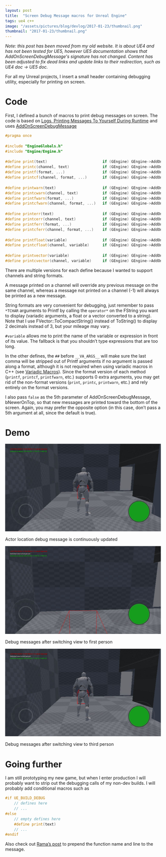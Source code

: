 ```yaml
---
layout: post
title:  "Screen Debug Message macros for Unreal Engine"
tags: ue4 c++
image: "/assets/pictures/blog/devlog/2017-01-23/thumbnail.png"
thumbnail: "2017-01-23/thumbnail.png"
---
```


*Note: this post has been moved from my old website. It is about UE4 and has not been tested for UE5, however UE5 documentation shows that AddOnScreenDebugMessage's signature has not changed. Content has been adjusted to fix dead links and update links to their redirection, such as UE4 doc -> UE5 doc.*

For all my Unreal projects, I insert a small header containing debugging utility, especially for printing on screen.

# Code

First, I defined a bunch of macros to print debug messages on screen. The code is based on [Logs, Printing Messages To Yourself During Runtime](https://unrealcommunity.wiki/logs-printing-messages-to-yourself-during-runtime-n5ifosqc) and uses [AddOnScreenDebugMessage](https://dev.epicgames.com/documentation/en-us/unreal-engine/API/Runtime/Engine/Engine/UEngine/AddOnScreenDebugMessage)

```cpp
#pragma once

#include "EngineGlobals.h"
#include "Engine/Engine.h"

#define print(text)                         if (GEngine) GEngine->AddOnScreenDebugMessage(-1, 1.5f, FColor::White, TEXT(text), false)
#define printc(channel, text)               if (GEngine) GEngine->AddOnScreenDebugMessage(channel, 1.5f, FColor::White, TEXT(text))
#define printf(format, ...)                 if (GEngine) GEngine->AddOnScreenDebugMessage(-1, 1.5f, FColor::White, FString::Printf(TEXT(format), ##__VA_ARGS__), false)
#define printcf(channel, format, ...)       if (GEngine) GEngine->AddOnScreenDebugMessage(channel, 1.5f, FColor::White, FString::Printf(TEXT(format), ##__VA_ARGS__))

#define printwarn(text)                     if (GEngine) GEngine->AddOnScreenDebugMessage(-1, 1.5f, FColor::Yellow, TEXT(text), false)
#define printcwarn(channel, text)           if (GEngine) GEngine->AddOnScreenDebugMessage(channel, 1.5f, FColor::Yellow, TEXT(text))
#define printfwarn(format, ...)             if (GEngine) GEngine->AddOnScreenDebugMessage(-1, 1.5f, FColor::Yellow, FString::Printf(TEXT(format), ##__VA_ARGS__), false)
#define printcfwarn(channel, format, ...)   if (GEngine) GEngine->AddOnScreenDebugMessage(channel, 1.5f, FColor::Yellow, FString::Printf(TEXT(format), ##__VA_ARGS__))

#define printerr(text)                      if (GEngine) GEngine->AddOnScreenDebugMessage(-1, 1.5f, FColor::Red, TEXT(text), false)
#define printcerr(channel, text)            if (GEngine) GEngine->AddOnScreenDebugMessage(channel, 1.5f, FColor::Red, TEXT(text))
#define printferr(format, ...)              if (GEngine) GEngine->AddOnScreenDebugMessage(-1, 1.5f, FColor::Red, FString::Printf(TEXT(format), ##__VA_ARGS__), false)
#define printcferr(channel, format, ...)    if (GEngine) GEngine->AddOnScreenDebugMessage(channel, 1.5f, FColor::Red, FString::Printf(TEXT(format), ##__VA_ARGS__))

#define printfloat(variable)                if (GEngine) GEngine->AddOnScreenDebugMessage(-1, 1.5f, FColor::Cyan, FString::Printf(TEXT(#variable ": %f"), variable), false)
#define printcfloat(channel, variable)      if (GEngine) GEngine->AddOnScreenDebugMessage(channel, 1.5f, FColor::Cyan, FString::Printf(TEXT(#variable ": %f"), variable))

#define printvector(variable)               if (GEngine) GEngine->AddOnScreenDebugMessage(-1, 1.5f, FColor::Green, FString::Printf(TEXT(#variable ": %s"), *variable.ToCompactString()), false)
#define printcvector(channel, variable)     if (GEngine) GEngine->AddOnScreenDebugMessage(channel, 1.5f, FColor::Green, FString::Printf(TEXT(#variable ": %s"), *variable.ToCompactString()))
```

There are multiple versions for each define because I wanted to support channels and string formats.

A message printed on a channel will override any previous message on the same channel, whereas a message not printed on a channel (-1) will always be printed as a new message.

String formats are very convenient for debugging, just remember to pass `*TCHAR` arguments to Printf by calling the `operator*` on the FString you want to display (variadic arguments, a float or a vector converted to a string). Note that I use FVector::ToCompactString() instead of ToString() to display 2 decimals instead of 3, but your mileage may vary.

`#variable` allows me to print the name of the variable or expression in front of its value. The fallback is that you shouldn’t type expressions that are too long.

In the other defines, the `##` before `__VA_ARGS__` will make sure the last comma will be stripped out of Printf arguments if no argument is passed along a format, although it is not required when using variadic macros in C++ (see [Variadic Macros](https://gcc.gnu.org/onlinedocs/cpp/Variadic-Macros.html)). Since the format version of each method (`printf`, `printcf`, `printfwarn`, etc.) supports 0 extra arguments, you may get rid of the non-format versions (`print`, `printc`, `printwarn`, etc.) and rely entirely on the format versions.

I also pass `false` as the 5th parameter of AddOnScreenDebugMessage, bNewerOnTop, so that new messages are printed toward the bottom of the screen. Again, you may prefer the opposite option (in this case, don’t pass a 5th argument at all, since the default is true).

# Demo

![UE4 Screen Debug - Actor location](/assets/pictures/blog/devlog/2017-01-23/UE4-Screen-Debug-Actor-location.jpg)

<figcaption>Actor location debug message is continuously updated</figcaption>

![UE4 Screen Debug - Switched view to first person](/assets/pictures/blog/devlog/2017-01-23/UE4-Screen-Debug-Switched-view-to-first-person.jpg)

<figcaption>Debug messages after switching view to first person</figcaption>

![UE4 Screen Debug - Switched view to third person](/assets/pictures/blog/devlog/2017-01-23/UE4-Screen-Debug-Switched-view-to-third-person.jpg)

<figcaption>Debug messages after switching view to third person</figcaption>

# Going further

I am still prototyping my new game, but when I enter production I will probably want to strip out the debugging calls of my non-dev builds. I will probably add conditional macros such as

```cpp
#if UE_BUILD_DEBUG
    // defines here
    // ...
#else
    // empty defines here
    #define print(text)
    // ...
#endif
```

Also check out [Rama’s post](https://forums.unrealengine.com/showthread.php?57154-New-Wiki-How-to-Get-a-UE4-FString-of-Calling-Class-Function-and-Line-Number-Rama&p=210060&viewfull=1) to prepend the function name and line to the message.